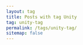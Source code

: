 ```yaml
---
layout: tag
title: Posts with tag Unity
tag: unity-tag
permalink: /tags/unity-tag/
sitemap: false
---
```

